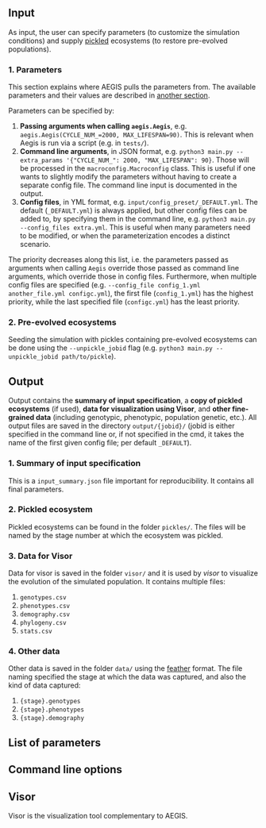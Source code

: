 ## Input

As input, the user can specify parameters (to customize the simulation conditions) and supply [pickled](https://docs.python.org/3/library/pickle.html) ecosystems (to restore pre-evolved populations).

### 1. Parameters

This section explains where AEGIS pulls the parameters from. The available parameters and their values are described in
[another section](#list-of-parameters).

Parameters can be specified by:

1. **Passing arguments when calling `aegis.Aegis`**, e.g. `aegis.Aegis(CYCLE_NUM_=2000, MAX_LIFESPAN=90)`. This is relevant when Aegis is run via a script (e.g. in `tests/`).
1. **Command line arguments**, in JSON format, e.g. `python3 main.py --extra_params '{"CYCLE_NUM_": 2000, "MAX_LIFESPAN": 90}`. Those will be processed in the `macroconfig.Macroconfig` class. This is useful if one wants to slightly modify the parameters without having to create a separate config file. The command line input is documented in the output.
1. **Config files**, in YML format, e.g. `input/config_preset/_DEFAULT.yml`. The default (`_DEFAULT.yml`) is always applied, but other config files can be added to, by specifying them in the command line, e.g. `python3 main.py --config_files extra.yml`. This is useful when many parameters need to be modified, or when the parameterization encodes a distinct scenario.

The priority decreases along this list, i.e. the parameters passed as arguments when calling `Aegis` override
those passed as command line arguments, which override those in config files. Furthermore, when multiple
config files are specified (e.g. `--config_file config_1.yml another_file.yml configc.yml`), the first file (`config_1.yml`) has the highest priority, while the last specified file (`configc.yml`) has the least priority.

### 2. Pre-evolved ecosystems

Seeding the simulation with pickles containing pre-evolved ecosystems can be done using the `--unpickle_jobid` flag (e.g. `python3 main.py --unpickle_jobid path/to/pickle`).

## Output

Output contains the **summary of input specification**, a **copy of pickled ecosystems** (if used), **data for visualization using Visor**, and **other fine-grained data** (including genotypic, phenotypic, population genetic, etc.). All output files are saved in the directory `output/{jobid}/` (jobid is either specified in the command line or, if not specified in the cmd, it takes the name of the first given config file; per default `_DEFAULT`).

### 1. Summary of input specification

This is a `input_summary.json` file important for reproducibility. It contains all final parameters.

### 2. Pickled ecosystem

Pickled ecosystems can be found in the folder `pickles/`. The files will be named by the stage number at which the ecosystem was pickled.

### 3. Data for Visor

Data for visor is saved in the folder `visor/` and it is used by _visor_ to visualize the evolution of the simulated population. It contains multiple files:

1. `genotypes.csv`
1. `phenotypes.csv`
1. `demography.csv`
1. `phylogeny.csv`
1. `stats.csv`

### 4. Other data

Other data is saved in the folder `data/` using the [feather](https://github.com/wesm/feather) format. The file naming
specified the stage at which the data was captured, and also the kind of data captured:

1. `{stage}.genotypes`
1. `{stage}.phenotypes`
1. `{stage}.demography`

## List of parameters

## Command line options

## Visor

Visor is the visualization tool complementary to AEGIS.

<!-- TODO Add more -->
